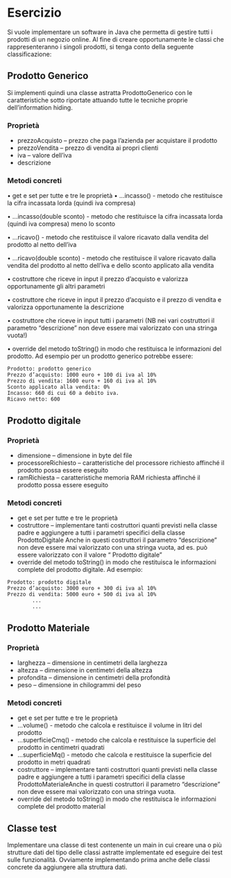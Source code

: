 
# Esercizio
Si vuole implementare un software in Java che permetta di gestire tutti i prodotti di un negozio online. Al fine di creare opportunamente le classi che rappresenteranno i singoli prodotti, si tenga conto della seguente classificazione:

## Prodotto Generico
Si implementi quindi una classe astratta ProdottoGenerico con le caratteristiche sotto riportate attuando tutte le tecniche proprie dell’information hiding.

### Proprietà
- prezzoAcquisto – prezzo che paga l’azienda per acquistare il prodotto
- prezzoVendita – prezzo di vendita ai propri clienti
- iva – valore dell’iva
- descrizione 

### Metodi concreti
• get e set per tutte e tre le proprietà
• ...incasso() - metodo che restituisce la cifra incassata lorda (quindi iva compresa)

• ...incasso(double sconto) - metodo che restituisce la cifra incassata lorda (quindi iva compresa) meno lo sconto

• ...ricavo() - metodo che restituisce il valore ricavato dalla vendita del prodotto al netto dell’iva

• ...ricavo(double sconto) - metodo che restituisce il valore ricavato dalla vendita del prodotto al netto dell’iva e dello sconto applicato alla vendita

• costruttore che riceve in input il prezzo d’acquisto e valorizza opportunamente gli altri parametri 

• costruttore che riceve in input il prezzo d’acquisto e il prezzo di vendita e valorizza opportunamente la descrizione 

• costruttore che riceve in input tutti i parametri
(NB nei vari costruttori il parametro “descrizione” non deve essere mai valorizzato con una stringa vuota!)

• override del metodo toString() in modo che restituisca le informazioni del prodotto. Ad esempio per un prodotto generico potrebbe essere:
``` 
Prodotto: prodotto generico
Prezzo d’acquisto: 1000 euro + 100 di iva al 10%
Prezzo di vendita: 1600 euro + 160 di iva al 10%
Sconto applicato alla vendita: 0%
Incasso: 660 di cui 60 a debito iva.
Ricavo netto: 600 
```


## Prodotto digitale

### Proprietà
- dimensione – dimensione in byte del file
- processoreRichiesto – caratteristiche del processore richiesto affinché il prodotto possa essere eseguito
- ramRichiesta – caratteristiche memoria RAM richiesta affinché il prodotto possa essere eseguito


### Metodi concreti

- get e set per tutte e tre le proprietà
- costruttore – implementare tanti costruttori quanti previsti nella classe padre e aggiungere a tutti i parametri specifici della classe ProdottoDigitale
Anche in questi costruttori il parametro “descrizione” non deve essere mai valorizzato con una stringa vuota, ad es. può essere valorizzato con il valore “ Prodotto digitale”
- override del metodo toString() in modo che restituisca le informazioni complete del prodotto digitale. Ad esempio:
```
Prodotto: prodotto digitale
Prezzo d’acquisto: 3000 euro + 300 di iva al 10%
Prezzo di vendita: 5000 euro + 500 di iva al 10%
		... 
		...
```
## Prodotto Materiale

### Proprietà
- larghezza – dimensione in centimetri della larghezza
- altezza – dimensione in centimetri della altezza
- profondita – dimensione in centimetri della profondità 
- peso – dimensione in chilogrammi del peso


### Metodi concreti
- get e set per tutte e tre le proprietà
- ...volume() - metodo che calcola e restituisce il volume in litri del prodotto 
- ...superficieCmq() - metodo che calcola e restituisce la superficie del prodotto in centimetri quadrati 
- ...superficieMq() - metodo che calcola e restituisce la superficie del prodotto in metri 
quadrati 
- costruttore – implementare tanti costruttori quanti previsti nella classe padre e aggiungere a tutti i parametri specifici della classe ProdottoMaterialeAnche in questi costruttori il parametro “descrizione” non deve essere mai valorizzato con 
una stringa vuota.
- override del metodo toString() in modo che restituisca le informazioni complete del prodotto material


## Classe test
Implementare una classe di test contenente un main in cui creare una o più strutture dati del tipo delle classi astratte implementate ed eseguire dei test sulle funzionalità. Ovviamente implementando prima anche delle classi concrete da aggiungere alla struttura dati.